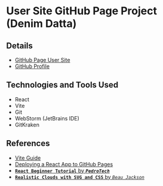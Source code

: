 # User Site GitHub Page Project (Denim Datta)

## Details
* [GitHub Page User Site](https://denimdatta.github.io/)
* [GitHub Profile](https://github.com/denimdatta)


## Technologies and Tools Used
* React
* Vite
* Git
* WebStorm (JetBrains IDE)
* GitKraken

## References
* [Vite Guide](https://vite.dev/guide/)
* [Deploying a React App to GitHub Pages](https://github.com/gitname/react-gh-pages/blob/master/README.md)
* [**`React Beginner Tutorial`** by ***`PedroTech`***](https://www.youtube.com/watch?v=ifOJ0R5UQOc)
* [**`Realistic Clouds with SVG and CSS`** by *`Beau Jackson`*](https://css-tricks.com/drawing-realistic-clouds-with-svg-and-css/)
